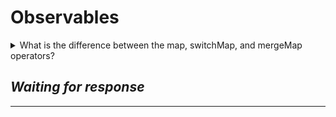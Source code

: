 # Observables

<details>
<summary>What is the difference between the map, switchMap, and mergeMap operators?</summary>

If you know the answer to this question, please submit a pull request with the answer.

</details>

## _Waiting for response_

---
